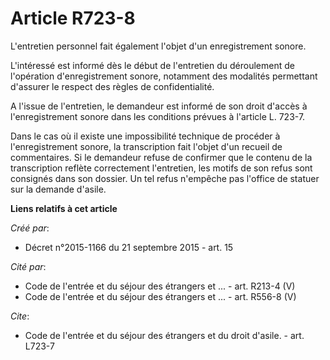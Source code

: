 # Article R723-8

L'entretien personnel fait également l'objet d'un enregistrement sonore. 

L'intéressé est informé dès le début de l'entretien du déroulement de l'opération d'enregistrement sonore, notamment des
modalités permettant d'assurer le respect des règles de confidentialité. 

A l'issue de l'entretien, le demandeur est informé de son droit d'accès à l'enregistrement sonore dans les conditions prévues
à l'article L. 723-7. 

Dans le cas où il existe une impossibilité technique de procéder à l'enregistrement sonore, la transcription fait l'objet
d'un recueil de commentaires. Si le demandeur refuse de confirmer que le contenu de la transcription reflète correctement
l'entretien, les motifs de son refus sont consignés dans son dossier. Un tel refus n'empêche pas l'office de statuer sur la
demande d'asile.

**Liens relatifs à cet article**

_Créé par_:

  - Décret n°2015-1166 du 21 septembre 2015 - art. 15

_Cité par_:

  - Code de l'entrée et du séjour des étrangers et ... - art. R213-4 (V)
  - Code de l'entrée et du séjour des étrangers et ... - art. R556-8 (V)

_Cite_:

  - Code de l'entrée et du séjour des étrangers et du droit d'asile. - art. L723-7
